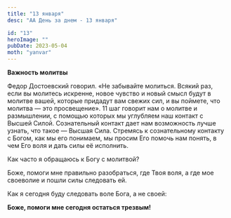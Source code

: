 ```yaml
---
title: "13 января"
desc: "АА День за днем - 13 января"

id: "13"
heroImage: ""
pubDate: 2023-05-04
moth: "yanvar"
---
```


**Важность молитвы**

Федор Достоевский говорил. «Не забывайте молиться. Всякий раз, если вы
молитесь искренне, новое чувство и новый смысл будут в молитве вашей, которые
придадут вам свежих сил, и вы поймете, что молитва — это просвещение». 11 шаг
говорит нам о молитве и размышлении, с помощью которых мы углубляем наш
контакт с Высшей Силой. Сознательный контакт дает нам возможность лучше
узнать, что такое — Высшая Сила. Стремясь к сознательному контакту с Богом,
как мы его понимаем, мы просим Его помочь нам понять, в чем Его воля и дать
силы её исполнить.

Как часто я обращаюсь к Богу с молитвой?

Боже, помоги мне правильно разобраться, где Твоя воля, а где мое своеволие и
пошли силы следовать ей.

Как я сегодня буду следовать воле Бога, а не своей:

**Боже, помоги мне сегодня остаться трезвым!**
